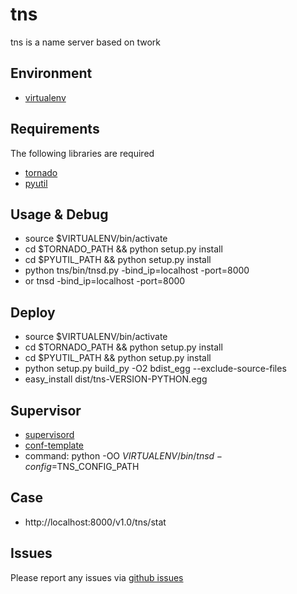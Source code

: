 tns
==========

tns is a name server based on twork

Environment
------------
* [virtualenv](http://www.virtualenv.org/en/latest/)

Requirements
------------
The following libraries are required

* [tornado](http://github.com/facebook/tornado)
* [pyutil](https://github.com/bufferx/pyutil)

Usage & Debug
------------
* source $VIRTUALENV/bin/activate
* cd $TORNADO_PATH && python setup.py install
* cd $PYUTIL_PATH && python setup.py install
* python tns/bin/tnsd.py -bind_ip=localhost -port=8000
* or tnsd -bind_ip=localhost -port=8000

Deploy
------------
* source $VIRTUALENV/bin/activate
* cd $TORNADO_PATH && python setup.py install
* cd $PYUTIL_PATH && python setup.py install
* python setup.py build_py -O2 bdist_egg --exclude-source-files
* easy_install dist/tns-VERSION-PYTHON.egg

Supervisor
------------
* [supervisord](http://supervisord.org/)
* [conf-template](https://github.com/bufferx/supervisor_conf_tpl)
* command: python -OO $VIRTUALENV/bin/tnsd -config=$TNS_CONFIG_PATH

Case
------------
* http://localhost:8000/v1.0/tns/stat

Issues
------

Please report any issues via [github issues](https://github.com/bufferx/tns/issues)
